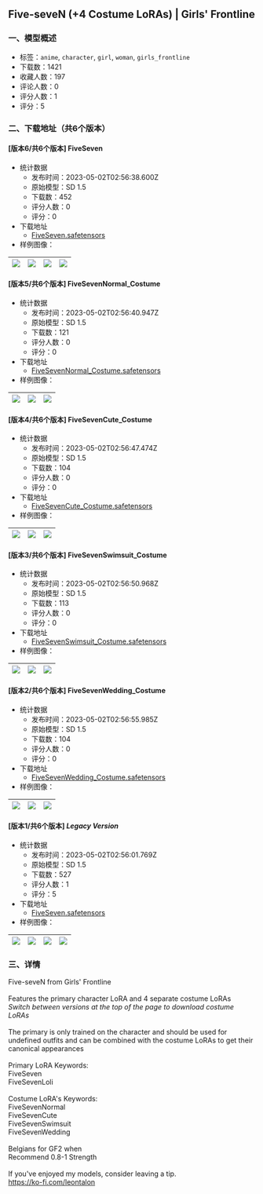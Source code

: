 ## Five-seveN (+4 Costume LoRAs) | Girls' Frontline
### 一、模型概述

- 标签：`anime`, `character`, `girl`, `woman`, `girls_frontline`
- 下载数：1421
- 收藏人数：197
- 评论人数：0
- 评分人数：1
- 评分：5

### 二、下载地址（共6个版本）

#### [版本6/共6个版本] FiveSeven

- 统计数据
  - 发布时间：2023-05-02T02:56:38.600Z
  - 原始模型：SD 1.5
  - 下载数：452
  - 评分人数：0
  - 评分：0
- 下载地址
  - [FiveSeven.safetensors](https://civitai.com/api/download/models/60232)
- 样例图像：

| <img src="https://image.civitai.com/xG1nkqKTMzGDvpLrqFT7WA/9d38a6b2-e9d0-4616-f02d-2bb899d8a400/width=450/657705.jpeg" /> | <img src="https://image.civitai.com/xG1nkqKTMzGDvpLrqFT7WA/40b29ac6-c6e0-44e3-967d-1daba8e65e00/width=450/657706.jpeg" /> | <img src="https://image.civitai.com/xG1nkqKTMzGDvpLrqFT7WA/ca5579db-b01d-4dc7-b9b4-b00ae832bc00/width=450/657708.jpeg" /> | <img src="https://image.civitai.com/xG1nkqKTMzGDvpLrqFT7WA/b5c9ff94-8985-423f-370e-b0e38f869b00/width=450/657709.jpeg" /> |
| ---- | ---- | ---- | ---- |

#### [版本5/共6个版本] FiveSevenNormal_Costume

- 统计数据
  - 发布时间：2023-05-02T02:56:40.947Z
  - 原始模型：SD 1.5
  - 下载数：121
  - 评分人数：0
  - 评分：0
- 下载地址
  - [FiveSevenNormal_Costume.safetensors](https://civitai.com/api/download/models/60234)
- 样例图像：

| <img src="https://image.civitai.com/xG1nkqKTMzGDvpLrqFT7WA/ed1a753b-ad76-4f75-3657-63f00e731400/width=450/657721.jpeg" /> | <img src="https://image.civitai.com/xG1nkqKTMzGDvpLrqFT7WA/7848123c-68dc-40da-afbd-74a1d0697400/width=450/657723.jpeg" /> | <img src="https://image.civitai.com/xG1nkqKTMzGDvpLrqFT7WA/809794ed-1322-494d-26ac-162fe99e9600/width=450/657725.jpeg" /> |
| ---- | ---- | ---- |

#### [版本4/共6个版本] FiveSevenCute_Costume

- 统计数据
  - 发布时间：2023-05-02T02:56:47.474Z
  - 原始模型：SD 1.5
  - 下载数：104
  - 评分人数：0
  - 评分：0
- 下载地址
  - [FiveSevenCute_Costume.safetensors](https://civitai.com/api/download/models/60236)
- 样例图像：

| <img src="https://image.civitai.com/xG1nkqKTMzGDvpLrqFT7WA/988d9e5d-68e4-4635-4a2f-3104f9b8a600/width=450/657727.jpeg" /> | <img src="https://image.civitai.com/xG1nkqKTMzGDvpLrqFT7WA/7ffa7189-7125-4766-98a9-5c023c0f0200/width=450/657728.jpeg" /> | <img src="https://image.civitai.com/xG1nkqKTMzGDvpLrqFT7WA/92da88c3-51eb-4d5e-b628-47cf97a0e300/width=450/657729.jpeg" /> |
| ---- | ---- | ---- |

#### [版本3/共6个版本] FiveSevenSwimsuit_Costume

- 统计数据
  - 发布时间：2023-05-02T02:56:50.968Z
  - 原始模型：SD 1.5
  - 下载数：113
  - 评分人数：0
  - 评分：0
- 下载地址
  - [FiveSevenSwimsuit_Costume.safetensors](https://civitai.com/api/download/models/60239)
- 样例图像：

| <img src="https://image.civitai.com/xG1nkqKTMzGDvpLrqFT7WA/7d247949-bf42-4ba6-8f00-622a2a0cd200/width=450/657748.jpeg" /> | <img src="https://image.civitai.com/xG1nkqKTMzGDvpLrqFT7WA/7c9b11af-933a-4164-e2d3-46ac65c4bc00/width=450/657750.jpeg" /> | <img src="https://image.civitai.com/xG1nkqKTMzGDvpLrqFT7WA/b4162850-8294-4ee1-d8ed-8c0f914a2800/width=450/657751.jpeg" /> |
| ---- | ---- | ---- |

#### [版本2/共6个版本] FiveSevenWedding_Costume

- 统计数据
  - 发布时间：2023-05-02T02:56:55.985Z
  - 原始模型：SD 1.5
  - 下载数：104
  - 评分人数：0
  - 评分：0
- 下载地址
  - [FiveSevenWedding_Costume.safetensors](https://civitai.com/api/download/models/60237)
- 样例图像：

| <img src="https://image.civitai.com/xG1nkqKTMzGDvpLrqFT7WA/3b5bf618-6603-4bcd-092f-cdddfddefa00/width=450/657737.jpeg" /> | <img src="https://image.civitai.com/xG1nkqKTMzGDvpLrqFT7WA/b9996c22-c226-4c26-83af-9a5e080d4f00/width=450/657740.jpeg" /> | <img src="https://image.civitai.com/xG1nkqKTMzGDvpLrqFT7WA/4af9a8a0-d352-48da-6db6-2d75d4ec6100/width=450/657747.jpeg" /> |
| ---- | ---- | ---- |

#### [版本1/共6个版本] *Legacy Version*

- 统计数据
  - 发布时间：2023-05-02T02:56:01.769Z
  - 原始模型：SD 1.5
  - 下载数：527
  - 评分人数：1
  - 评分：5
- 下载地址
  - [FiveSeven.safetensors](https://civitai.com/api/download/models/13996)
- 样例图像：

| <img src="https://image.civitai.com/xG1nkqKTMzGDvpLrqFT7WA/7ad48ffb-5669-4c4d-53e5-5ed9603a2500/width=450/136057.jpeg" /> | <img src="https://image.civitai.com/xG1nkqKTMzGDvpLrqFT7WA/76ef9ece-4a07-424c-80ea-77532a5b1700/width=450/136056.jpeg" /> | <img src="https://image.civitai.com/xG1nkqKTMzGDvpLrqFT7WA/f894acce-2ead-4857-a5b3-015f2a30ba00/width=450/136053.jpeg" /> | <img src="https://image.civitai.com/xG1nkqKTMzGDvpLrqFT7WA/b0a148b9-cb61-40e3-301c-6090eec50700/width=450/136058.jpeg" /> |
| ---- | ---- | ---- | ---- |


### 三、详情
<p>Five-seveN from Girls' Frontline<br /><br />Features the primary character LoRA and 4 separate costume LoRAs<br /><em>Switch between versions at the top of the page to download costume LoRAs</em><br /><br />The primary is only trained on the character and should be used for undefined outfits and can be combined with the costume LoRAs to get their canonical appearances<br /><br />Primary LoRA Keywords:<br />FiveSeven<br />FiveSevenLoli<br /><br />Costume LoRA's Keywords:<br />FiveSevenNormal<br />FiveSevenCute<br />FiveSevenSwimsuit<br />FiveSevenWedding<br /><br />Belgians for GF2 when<br />Recommend 0.8-1 Strength<br /><br />If you've enjoyed my models, consider leaving a tip.<br /><a target="_blank" rel="ugc" href="https://ko-fi.com/leontalon">https://ko-fi.com/leontalon</a></p>